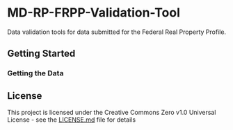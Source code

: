 # MD-RP-FRPP-Validation-Tool
Data validation tools for data submitted for the Federal Real Property Profile. 

## Getting Started


### Getting the Data


## License

This project is licensed under the Creative Commons Zero v1.0 Universal License - see the [LICENSE.md](https://github.com/GSA/wb2/blob/master/LICENSE) file for details
